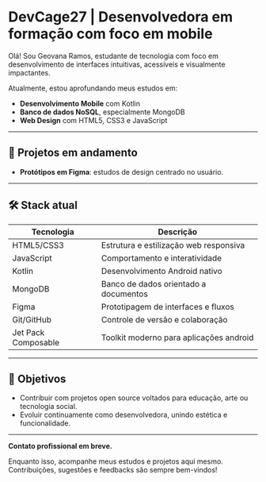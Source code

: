 # DevCage27 | Desenvolvedora em formação com foco em mobile

Olá! Sou Geovana Ramos, estudante de tecnologia com foco em desenvolvimento de interfaces intuitivas, acessíveis e visualmente impactantes.

Atualmente, estou aprofundando meus estudos em:
- **Desenvolvimento Mobile** com Kotlin
- **Banco de dados NoSQL**, especialmente MongoDB
- **Web Design** com HTML5, CSS3 e JavaScript
---

## 🚧 Projetos em andamento
- **Protótipos em Figma**: estudos de design centrado no usuário.

---

## 🛠️ Stack atual

| Tecnologia | Descrição |
|------------|-----------|
| HTML5/CSS3 | Estrutura e estilização web responsiva |
| JavaScript | Comportamento e interatividade |
| Kotlin | Desenvolvimento Android nativo |
| MongoDB | Banco de dados orientado a documentos |
| Figma | Prototipagem de interfaces e fluxos |
| Git/GitHub | Controle de versão e colaboração |
| Jet Pack Composable | Toolkit moderno para aplicações android |

---

## 🎯 Objetivos
- Contribuir com projetos open source voltados para educação, arte ou tecnologia social.
- Evoluir continuamente como desenvolvedora, unindo estética e funcionalidade.

---

**Contato profissional em breve.**

Enquanto isso, acompanhe meus estudos e projetos aqui mesmo.  
Contribuições, sugestões e feedbacks são sempre bem-vindos!
